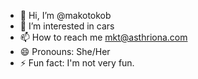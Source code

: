 - 👋 Hi, I’m @makotokob
- 👀 I’m interested in cars
- 📫 How to reach me mkt@asthriona.com
- 😄 Pronouns: She/Her
- ⚡ Fun fact: I'm not very fun.

<!---
makotokob/makotokob is a ✨ special ✨ repository because its `README.md` (this file) appears on your GitHub profile.
You can click the Preview link to take a look at your changes.
--->
